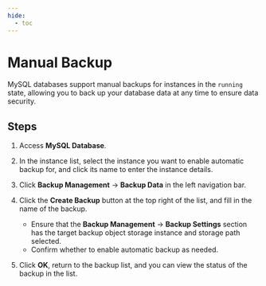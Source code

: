 ```yaml
---
hide:
  - toc
---
```


# Manual Backup

MySQL databases support manual backups for instances in the `running` state, allowing you to back up your database data at any time to ensure data security.

## Steps

1. Access **MySQL Database**.
2. In the instance list, select the instance you want to enable automatic backup for, and click its name to enter the instance details.
3. Click **Backup Management** -> **Backup Data** in the left navigation bar.

    <!-- ![manual-backup](../../images/manual-backup.png) -->

4. Click the **Create Backup** button at the top right of the list, and fill in the name of the backup.

    - Ensure that the **Backup Management** -> **Backup Settings** section has the target backup object storage instance and storage path selected.
    - Confirm whether to enable automatic backup as needed.

    <!-- ![manual-backup](../../images/manual-backup-1.png) -->

5. Click **OK**, return to the backup list, and you can view the status of the backup in the list.
